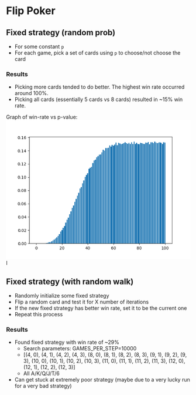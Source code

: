# Flip Poker

## Fixed strategy (random prob)

- For some constant `p`
- For each game, pick a set of cards using `p` to choose/not choose the card

### Results

- Picking more cards tended to do better. The highest win rate occurred around 100%.
- Picking all cards (essentially 5 cards vs 8 cards) resulted in ~15% win rate.

Graph of win-rate vs p-value:
![](results/fixed/wins.png)l

## Fixed strategy (with random walk)

- Randomly initialize some fixed strategy
- Flip a random card and test it for X number of iterations
- If the new fixed strategy has better win rate, set it to be the current one
- Repeat this process

### Results

- Found fixed strategy with win rate of ~29%
  - Search parameters: GAMES_PER_STEP=10000
  - [(4, 0), (4, 1), (4, 2), (4, 3), (8, 0), (8, 1), (8, 2), (8, 3), (9, 1), (9, 2), (9, 3), (10, 0), (10, 1), (10, 2), (10, 3), (11, 0), (11, 1), (11, 2), (11, 3), (12, 0), (12, 1), (12, 2), (12, 3)]
  - All A/K/Q/J/T/6
- Can get stuck at extremely poor strategy (maybe due to a very lucky run for a very bad strategy)
